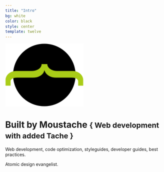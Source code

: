 ```yaml
---
title: "Intro"
bg: white
color: black
style: center
template: twelve
---
```


<img src="img/bbm-logo.png"/>

# Built by Moustache <small>{ Web development with added Tache }</small>

Web development, code optimization, styleguides, developer guides, best practices.

Atomic design evangelist.
